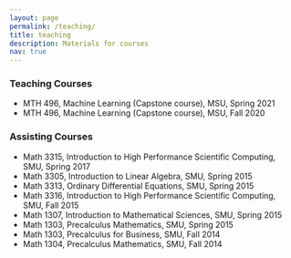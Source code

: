 ```yaml
---
layout: page
permalink: /teaching/
title: teaching
description: Materials for courses
nav: true
---
```


### Teaching Courses
* MTH 496, Machine Learning (Capstone course), MSU, Spring 2021
* MTH 496, Machine Learning (Capstone course), MSU, Fall 2020

### Assisting Courses
* Math 3315, Introduction to High Performance Scientific Computing, SMU, Spring 2017
* Math 3305, Introduction to Linear Algebra, SMU, Spring 2015
* Math 3313, Ordinary Differential Equations, SMU, Spring 2015
* Math 3316, Introduction to High Performance Scientific Computing, SMU, Fall 2015
* Math 1307, Introduction to Mathematical Sciences, SMU, Spring 2015
* Math 1303, Precalculus Mathematics, SMU, Spring 2015
* Math 1303, Precalculus for Business, SMU, Fall 2014
* Math 1304, Precalculus Mathematics, SMU, Fall 2014
